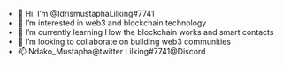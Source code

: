 - 👋 Hi, I’m @IdrismustaphaLilking#7741
- 👀 I’m interested in web3 and blockchain technology 
- 🌱 I’m currently learning How the blockchain works and smart contacts 
- 💞️ I’m looking to collaborate on building web3 communities 
- 📫 Ndako_Mustapha@twitter 
     Lilking#7741@Discord 

<!---
Idrismustapha/Idrismustapha is a ✨ special ✨ repository because its `README.md` (this file) appears on your GitHub profile.
You can click the Preview link to take a look at your changes.
--->
